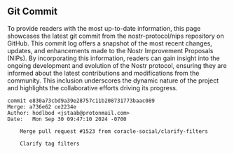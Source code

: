 ## Git Commit
To provide readers with the most up-to-date information, this page showcases the latest git commit from the nostr-protocol/nips repository on GitHub. This commit log offers a snapshot of the most recent changes, updates, and enhancements made to the Nostr Improvement Proposals (NIPs). By incorporating this information, readers can gain insight into the ongoing development and evolution of the Nostr protocol, ensuring they are informed about the latest contributions and modifications from the community. This inclusion underscores the dynamic nature of the project and highlights the collaborative efforts driving its progress.

```shell
commit e830a73cbd9a39e28757c11b208731773baac089
Merge: a736e62 ce2234e
Author: hodlbod <jstaab@protonmail.com>
Date:   Mon Sep 30 09:47:10 2024 -0700

    Merge pull request #1523 from coracle-social/clarify-filters
    
    Clarify tag filters
```
